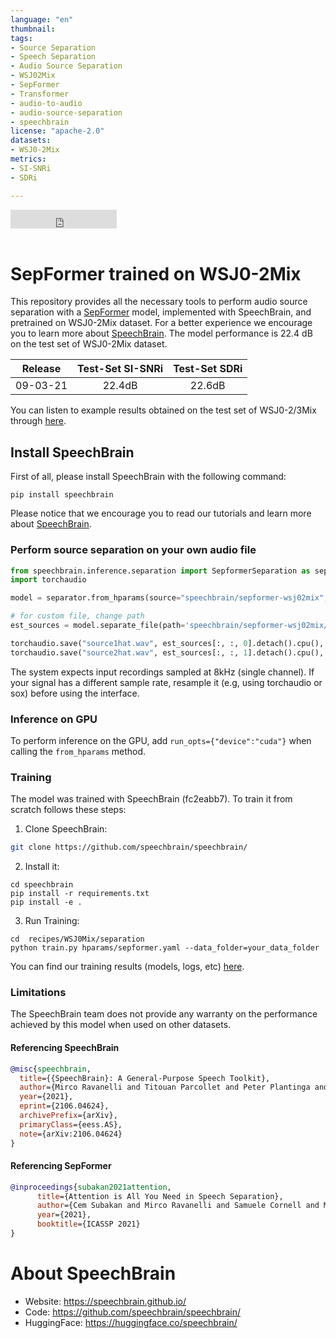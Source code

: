 ```yaml
---
language: "en"
thumbnail:
tags:
- Source Separation
- Speech Separation
- Audio Source Separation
- WSJ02Mix
- SepFormer
- Transformer 
- audio-to-audio 
- audio-source-separation
- speechbrain
license: "apache-2.0"
datasets:
- WSJ0-2Mix
metrics:
- SI-SNRi
- SDRi

---
```


<iframe src="https://ghbtns.com/github-btn.html?user=speechbrain&repo=speechbrain&type=star&count=true&size=large&v=2" frameborder="0" scrolling="0" width="170" height="30" title="GitHub"></iframe>
<br/><br/>

# SepFormer trained on WSJ0-2Mix

This repository provides all the necessary tools to perform audio source separation with a [SepFormer](https://arxiv.org/abs/2010.13154v2) 
model, implemented with SpeechBrain, and pretrained on WSJ0-2Mix dataset. For a better experience we encourage you to learn more about
[SpeechBrain](https://speechbrain.github.io). The model performance is 22.4 dB on the test set of WSJ0-2Mix dataset.

| Release | Test-Set SI-SNRi | Test-Set SDRi |
|:-------------:|:--------------:|:--------------:|
| 09-03-21 | 22.4dB | 22.6dB |

You can listen to example results obtained on the test set of WSJ0-2/3Mix through [here](https://sourceseparationresearch.com/static/sepformer_example_results/sepformer_results.html). 


## Install SpeechBrain

First of all, please install SpeechBrain with the following command:

```
pip install speechbrain
```

Please notice that we encourage you to read our tutorials and learn more about
[SpeechBrain](https://speechbrain.github.io).

### Perform source separation on your own audio file
```python
from speechbrain.inference.separation import SepformerSeparation as separator
import torchaudio

model = separator.from_hparams(source="speechbrain/sepformer-wsj02mix", savedir='pretrained_models/sepformer-wsj02mix')

# for custom file, change path
est_sources = model.separate_file(path='speechbrain/sepformer-wsj02mix/test_mixture.wav') 

torchaudio.save("source1hat.wav", est_sources[:, :, 0].detach().cpu(), 8000)
torchaudio.save("source2hat.wav", est_sources[:, :, 1].detach().cpu(), 8000)
```

The system expects input recordings sampled at 8kHz (single channel).
If your signal has a different sample rate, resample it (e.g, using torchaudio or sox) before using the interface.

### Inference on GPU
To perform inference on the GPU, add  `run_opts={"device":"cuda"}`  when calling the `from_hparams` method.

### Training
The model was trained with SpeechBrain (fc2eabb7).
To train it from scratch follows these steps:
1. Clone SpeechBrain:
```bash
git clone https://github.com/speechbrain/speechbrain/
```
2. Install it:
```
cd speechbrain
pip install -r requirements.txt
pip install -e .
```

3. Run Training:
```
cd  recipes/WSJ0Mix/separation
python train.py hparams/sepformer.yaml --data_folder=your_data_folder
```

You can find our training results (models, logs, etc) [here](https://drive.google.com/drive/folders/1cON-eqtKv_NYnJhaE9VjLT_e2ybn-O7u?usp=sharing).

### Limitations
The SpeechBrain team does not provide any warranty on the performance achieved by this model when used on other datasets.

#### Referencing SpeechBrain

```bibtex
@misc{speechbrain,
  title={{SpeechBrain}: A General-Purpose Speech Toolkit},
  author={Mirco Ravanelli and Titouan Parcollet and Peter Plantinga and Aku Rouhe and Samuele Cornell and Loren Lugosch and Cem Subakan and Nauman Dawalatabad and Abdelwahab Heba and Jianyuan Zhong and Ju-Chieh Chou and Sung-Lin Yeh and Szu-Wei Fu and Chien-Feng Liao and Elena Rastorgueva and François Grondin and William Aris and Hwidong Na and Yan Gao and Renato De Mori and Yoshua Bengio},
  year={2021},
  eprint={2106.04624},
  archivePrefix={arXiv},
  primaryClass={eess.AS},
  note={arXiv:2106.04624}
}
```


#### Referencing SepFormer
```bibtex
@inproceedings{subakan2021attention,
      title={Attention is All You Need in Speech Separation}, 
      author={Cem Subakan and Mirco Ravanelli and Samuele Cornell and Mirko Bronzi and Jianyuan Zhong},
      year={2021},
      booktitle={ICASSP 2021}
}
```

# **About SpeechBrain**
- Website: https://speechbrain.github.io/
- Code: https://github.com/speechbrain/speechbrain/
- HuggingFace: https://huggingface.co/speechbrain/